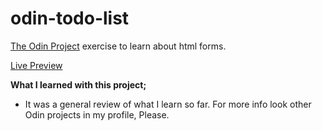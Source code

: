 # odin-todo-list

[The Odin Project](https://www.theodinproject.com/lessons/node-path-javascript-todo-list) exercise to learn about html forms.

[Live Preview](https://oguzhan-ulutas.github.io/odin-todo-list/)

**What I learned with this project;**

- It was a general review of what I learn so far. For more info look other Odin projects in my profile, Please.
